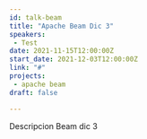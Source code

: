 ```yaml
---
id: talk-beam
title: "Apache Beam Dic 3"
speakers:
 - Test
date: 2021-11-15T12:00:00Z
start_date: 2021-12-03T12:00:00Z
link: "#" 
projects: 
 - apache beam
draft: false

---
```


Descripcion Beam dic 3